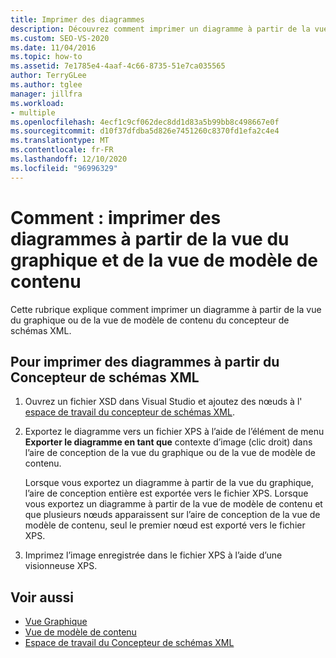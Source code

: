```yaml
---
title: Imprimer des diagrammes
description: Découvrez comment imprimer un diagramme à partir de la vue du graphique ou de la vue de modèle de contenu du concepteur de schémas XML.
ms.custom: SEO-VS-2020
ms.date: 11/04/2016
ms.topic: how-to
ms.assetid: 7e1785e4-4aaf-4c66-8735-51e7ca035565
author: TerryGLee
ms.author: tglee
manager: jillfra
ms.workload:
- multiple
ms.openlocfilehash: 4ecf1c9cf062dec8dd1d83a5b99bb8c498667e0f
ms.sourcegitcommit: d10f37dfdba5d826e7451260c8370fd1efa2c4e4
ms.translationtype: MT
ms.contentlocale: fr-FR
ms.lasthandoff: 12/10/2020
ms.locfileid: "96996329"
---
```

# <a name="how-to-print-diagrams-from-the-graph-view-and-the-content-model-view"></a>Comment : imprimer des diagrammes à partir de la vue du graphique et de la vue de modèle de contenu

Cette rubrique explique comment imprimer un diagramme à partir de la vue du graphique ou de la vue de modèle de contenu du concepteur de schémas XML.

## <a name="to-print-diagrams-from-the-xml-schema-designer"></a>Pour imprimer des diagrammes à partir du Concepteur de schémas XML

1. Ouvrez un fichier XSD dans Visual Studio et ajoutez des nœuds à l' [espace de travail du concepteur de schémas XML](../xml-tools/xml-schema-designer-workspace.md).

2. Exportez le diagramme vers un fichier XPS à l’aide de l’élément de menu **Exporter le diagramme en tant que** contexte d’image (clic droit) dans l’aire de conception de la vue du graphique ou de la vue de modèle de contenu.

     Lorsque vous exportez un diagramme à partir de la vue du graphique, l’aire de conception entière est exportée vers le fichier XPS. Lorsque vous exportez un diagramme à partir de la vue de modèle de contenu et que plusieurs nœuds apparaissent sur l’aire de conception de la vue de modèle de contenu, seul le premier nœud est exporté vers le fichier XPS.

3. Imprimez l’image enregistrée dans le fichier XPS à l’aide d’une visionneuse XPS.

## <a name="see-also"></a>Voir aussi

- [Vue Graphique](../xml-tools/graph-view.md)
- [Vue de modèle de contenu](../xml-tools/content-model-view.md)
- [Espace de travail du Concepteur de schémas XML](../xml-tools/xml-schema-designer-workspace.md)
